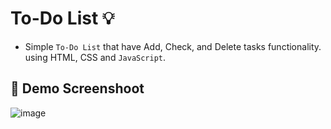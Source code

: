 # To-Do List :bulb:
- Simple `To-Do List` that have Add, Check, and Delete tasks functionality. using HTML, CSS and `JavaScript`.

## :camera_flash: Demo Screenshoot
![image](https://github.com/Hager-elhwarii/JavaScript-DOM-Manipulation/assets/80959882/c4c7e1b6-4cc8-4ae6-9c33-91d0274299f9)
